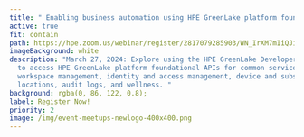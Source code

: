 ```yaml
---
title: " Enabling business automation using HPE GreenLake platform foundational APIs"
active: true
fit: contain
path: https://hpe.zoom.us/webinar/register/2817079285903/WN_IrXM7mIiQJi2tTgHNBBl4g
imageBackground: white
description: "March 27, 2024: Explore using the HPE GreenLake Developer portal
  to access HPE GreenLake platform foundational APIs for common services such as
  workspace management, identity and access management, device and subscription,
  locations, audit logs, and wellness. "
background: rgba(0, 86, 122, 0.8);
label: Register Now!
priority: 2
image: /img/event-meetups-newlogo-400x400.png
---
```

